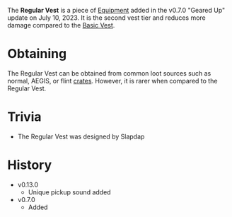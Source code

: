 The **Regular Vest** is a piece of [Equipment](/equipment) added in the v0.7.0 "Geared Up" update on July 10, 2023. It is the second vest tier and reduces more damage compared to the [Basic Vest](/equipment/armor/basic_vest).

# Obtaining

The Regular Vest can be obtained from common loot sources such as normal, AEGIS, or flint [crates](/obstacles/crates). 
However, it is rarer when compared to the Regular Vest.

# Trivia

- The Regular Vest was designed by Slapdap

# History

 - v0.13.0
   - Unique pickup sound added 
 - v0.7.0
   - Added 
